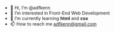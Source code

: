 - 👋 Hi, I’m @adfkenn
- 👀 I’m interested in Front-End Web Development
- 🌱 I’m currently learning <strong>html</strong> and <strong>css</strong>
- 📫 How to reach me adfkenn@gmail.com

<!---
adfkenn/adfkenn is a ✨ special ✨ repository because its `README.md` (this file) appears on your GitHub profile.
You can click the Preview link to take a look at your changes.
--->
